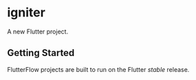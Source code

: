 # igniter

A new Flutter project.

## Getting Started

FlutterFlow projects are built to run on the Flutter _stable_ release.
